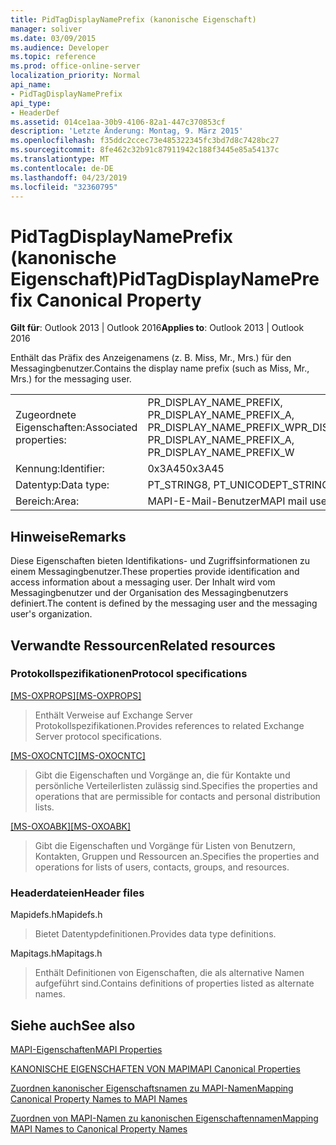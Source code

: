 ```yaml
---
title: PidTagDisplayNamePrefix (kanonische Eigenschaft)
manager: soliver
ms.date: 03/09/2015
ms.audience: Developer
ms.topic: reference
ms.prod: office-online-server
localization_priority: Normal
api_name:
- PidTagDisplayNamePrefix
api_type:
- HeaderDef
ms.assetid: 014ce1aa-30b9-4106-82a1-447c370853cf
description: 'Letzte Änderung: Montag, 9. März 2015'
ms.openlocfilehash: f35ddc2ccec73e485322345fc3bd7d8c7428bc27
ms.sourcegitcommit: 8fe462c32b91c87911942c188f3445e85a54137c
ms.translationtype: MT
ms.contentlocale: de-DE
ms.lasthandoff: 04/23/2019
ms.locfileid: "32360795"
---
```

# <a name="pidtagdisplaynameprefix-canonical-property"></a><span data-ttu-id="c541f-103">PidTagDisplayNamePrefix (kanonische Eigenschaft)</span><span class="sxs-lookup"><span data-stu-id="c541f-103">PidTagDisplayNamePrefix Canonical Property</span></span>

  
  
<span data-ttu-id="c541f-104">**Gilt für**: Outlook 2013 | Outlook 2016</span><span class="sxs-lookup"><span data-stu-id="c541f-104">**Applies to**: Outlook 2013 | Outlook 2016</span></span> 
  
<span data-ttu-id="c541f-105">Enthält das Präfix des Anzeigenamens (z. B. Miss, Mr., Mrs.) für den Messagingbenutzer.</span><span class="sxs-lookup"><span data-stu-id="c541f-105">Contains the display name prefix (such as Miss, Mr., Mrs.) for the messaging user.</span></span> 
  
|||
|:-----|:-----|
|<span data-ttu-id="c541f-106">Zugeordnete Eigenschaften:</span><span class="sxs-lookup"><span data-stu-id="c541f-106">Associated properties:</span></span>  <br/> |<span data-ttu-id="c541f-107">PR_DISPLAY_NAME_PREFIX, PR_DISPLAY_NAME_PREFIX_A, PR_DISPLAY_NAME_PREFIX_W</span><span class="sxs-lookup"><span data-stu-id="c541f-107">PR_DISPLAY_NAME_PREFIX, PR_DISPLAY_NAME_PREFIX_A, PR_DISPLAY_NAME_PREFIX_W</span></span>  <br/> |
|<span data-ttu-id="c541f-108">Kennung:</span><span class="sxs-lookup"><span data-stu-id="c541f-108">Identifier:</span></span>  <br/> |<span data-ttu-id="c541f-109">0x3A45</span><span class="sxs-lookup"><span data-stu-id="c541f-109">0x3A45</span></span>  <br/> |
|<span data-ttu-id="c541f-110">Datentyp:</span><span class="sxs-lookup"><span data-stu-id="c541f-110">Data type:</span></span>  <br/> |<span data-ttu-id="c541f-111">PT_STRING8, PT_UNICODE</span><span class="sxs-lookup"><span data-stu-id="c541f-111">PT_STRING8, PT_UNICODE</span></span>  <br/> |
|<span data-ttu-id="c541f-112">Bereich:</span><span class="sxs-lookup"><span data-stu-id="c541f-112">Area:</span></span>  <br/> |<span data-ttu-id="c541f-113">MAPI-E-Mail-Benutzer</span><span class="sxs-lookup"><span data-stu-id="c541f-113">MAPI mail user</span></span>  <br/> |
   
## <a name="remarks"></a><span data-ttu-id="c541f-114">Hinweise</span><span class="sxs-lookup"><span data-stu-id="c541f-114">Remarks</span></span>

<span data-ttu-id="c541f-115">Diese Eigenschaften bieten Identifikations- und Zugriffsinformationen zu einem Messagingbenutzer.</span><span class="sxs-lookup"><span data-stu-id="c541f-115">These properties provide identification and access information about a messaging user.</span></span> <span data-ttu-id="c541f-116">Der Inhalt wird vom Messagingbenutzer und der Organisation des Messagingbenutzers definiert.</span><span class="sxs-lookup"><span data-stu-id="c541f-116">The content is defined by the messaging user and the messaging user's organization.</span></span>
  
## <a name="related-resources"></a><span data-ttu-id="c541f-117">Verwandte Ressourcen</span><span class="sxs-lookup"><span data-stu-id="c541f-117">Related resources</span></span>

### <a name="protocol-specifications"></a><span data-ttu-id="c541f-118">Protokollspezifikationen</span><span class="sxs-lookup"><span data-stu-id="c541f-118">Protocol specifications</span></span>

<span data-ttu-id="c541f-119">[[MS-OXPROPS]](https://msdn.microsoft.com/library/f6ab1613-aefe-447d-a49c-18217230b148%28Office.15%29.aspx)</span><span class="sxs-lookup"><span data-stu-id="c541f-119">[[MS-OXPROPS]](https://msdn.microsoft.com/library/f6ab1613-aefe-447d-a49c-18217230b148%28Office.15%29.aspx)</span></span>
  
> <span data-ttu-id="c541f-120">Enthält Verweise auf Exchange Server Protokollspezifikationen.</span><span class="sxs-lookup"><span data-stu-id="c541f-120">Provides references to related Exchange Server protocol specifications.</span></span>
    
<span data-ttu-id="c541f-121">[[MS-OXOCNTC]](https://msdn.microsoft.com/library/9b636532-9150-4836-9635-9c9b756c9ccf%28Office.15%29.aspx)</span><span class="sxs-lookup"><span data-stu-id="c541f-121">[[MS-OXOCNTC]](https://msdn.microsoft.com/library/9b636532-9150-4836-9635-9c9b756c9ccf%28Office.15%29.aspx)</span></span>
  
> <span data-ttu-id="c541f-122">Gibt die Eigenschaften und Vorgänge an, die für Kontakte und persönliche Verteilerlisten zulässig sind.</span><span class="sxs-lookup"><span data-stu-id="c541f-122">Specifies the properties and operations that are permissible for contacts and personal distribution lists.</span></span>
    
<span data-ttu-id="c541f-123">[[MS-OXOABK]](https://msdn.microsoft.com/library/f4cf9b4c-9232-4506-9e71-2270de217614%28Office.15%29.aspx)</span><span class="sxs-lookup"><span data-stu-id="c541f-123">[[MS-OXOABK]](https://msdn.microsoft.com/library/f4cf9b4c-9232-4506-9e71-2270de217614%28Office.15%29.aspx)</span></span>
  
> <span data-ttu-id="c541f-124">Gibt die Eigenschaften und Vorgänge für Listen von Benutzern, Kontakten, Gruppen und Ressourcen an.</span><span class="sxs-lookup"><span data-stu-id="c541f-124">Specifies the properties and operations for lists of users, contacts, groups, and resources.</span></span>
    
### <a name="header-files"></a><span data-ttu-id="c541f-125">Headerdateien</span><span class="sxs-lookup"><span data-stu-id="c541f-125">Header files</span></span>

<span data-ttu-id="c541f-126">Mapidefs.h</span><span class="sxs-lookup"><span data-stu-id="c541f-126">Mapidefs.h</span></span>
  
> <span data-ttu-id="c541f-127">Bietet Datentypdefinitionen.</span><span class="sxs-lookup"><span data-stu-id="c541f-127">Provides data type definitions.</span></span>
    
<span data-ttu-id="c541f-128">Mapitags.h</span><span class="sxs-lookup"><span data-stu-id="c541f-128">Mapitags.h</span></span>
  
> <span data-ttu-id="c541f-129">Enthält Definitionen von Eigenschaften, die als alternative Namen aufgeführt sind.</span><span class="sxs-lookup"><span data-stu-id="c541f-129">Contains definitions of properties listed as alternate names.</span></span>
    
## <a name="see-also"></a><span data-ttu-id="c541f-130">Siehe auch</span><span class="sxs-lookup"><span data-stu-id="c541f-130">See also</span></span>



[<span data-ttu-id="c541f-131">MAPI-Eigenschaften</span><span class="sxs-lookup"><span data-stu-id="c541f-131">MAPI Properties</span></span>](mapi-properties.md)
  
[<span data-ttu-id="c541f-132">KANONISCHE EIGENSCHAFTEN VON MAPI</span><span class="sxs-lookup"><span data-stu-id="c541f-132">MAPI Canonical Properties</span></span>](mapi-canonical-properties.md)
  
[<span data-ttu-id="c541f-133">Zuordnen kanonischer Eigenschaftsnamen zu MAPI-Namen</span><span class="sxs-lookup"><span data-stu-id="c541f-133">Mapping Canonical Property Names to MAPI Names</span></span>](mapping-canonical-property-names-to-mapi-names.md)
  
[<span data-ttu-id="c541f-134">Zuordnen von MAPI-Namen zu kanonischen Eigenschaftennamen</span><span class="sxs-lookup"><span data-stu-id="c541f-134">Mapping MAPI Names to Canonical Property Names</span></span>](mapping-mapi-names-to-canonical-property-names.md)

